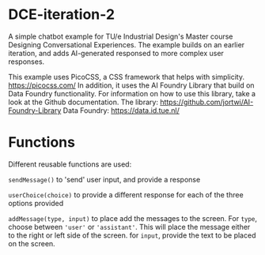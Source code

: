 # DCE-iteration-2

A simple chatbot example for TU/e Industrial Design's Master course Designing Conversational Experiences. The example builds on an earlier iteration, and adds AI-generated responsed to more complex user responses.

This example uses PicoCSS, a CSS framework that helps with simplicity. https://picocss.com/
In addition, it uses the AI Foundry Library that build on Data Foundry functionality. For information on how to use this library, take a look at the Github documentation.
The library: https://github.com/jortwi/AI-Foundry-Library
Data Foundry: https://data.id.tue.nl/

# Functions

Different reusable functions are used:

`sendMessage()` to 'send' user input, and provide a response

`userChoice(choice)` to provide a different response for each of the three options provided

`addMessage(type, input)` to place add the messages to the screen. For `type`, choose between `'user'` or `'assistant'`. This will place the message either to the right or left side of the screen. for `input`, provide the text to be placed on the screen.
